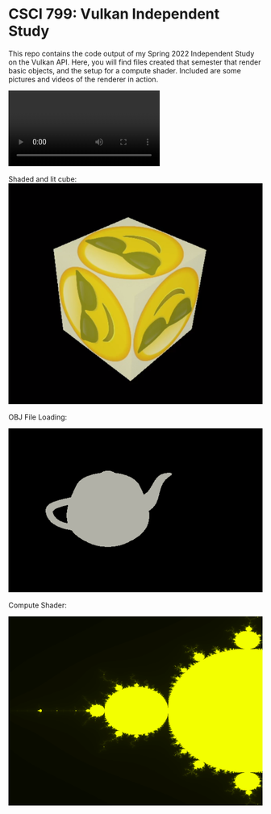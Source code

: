# CSCI 799: Vulkan Independent Study
This repo contains the code output of my Spring 2022 Independent Study on the Vulkan API. Here, you will find files created that semester that render basic objects, and the setup for a compute shader. Included are some pictures and videos of the renderer in action. 

![test](./phong_cube.mp4)

Shaded and lit cube:
![](./cube.png)


OBJ File Loading:

![](./teapot.png)

Compute Shader:

![](./mandelbrot.png)